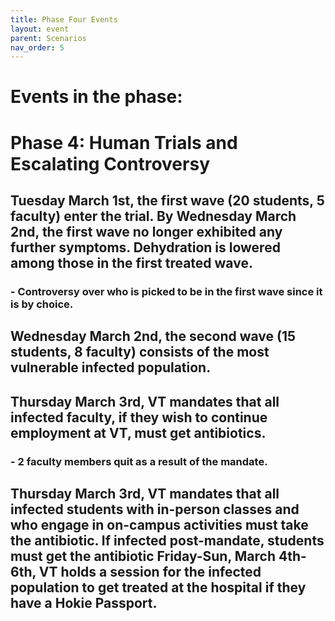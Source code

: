 ```yaml
---
title: Phase Four Events
layout: event
parent: Scenarios
nav_order: 5
---
```

 
# Events in the phase:  
# Phase 4: Human Trials and Escalating Controversy
## Tuesday March 1st, the first wave (20 students, 5 faculty) enter the trial. By Wednesday March 2nd, the first wave no longer exhibited any further symptoms. Dehydration is lowered among those in the first treated wave. 
###     - Controversy over who is picked to be in the first wave since it is by choice.
## Wednesday March 2nd, the second wave (15 students, 8 faculty) consists of the most vulnerable infected population. 
## Thursday March 3rd, VT mandates that all infected faculty, if they wish to continue employment at VT, must get antibiotics. 
###     - 2 faculty members quit as a result of the mandate.
## Thursday March 3rd, VT mandates that all infected students with in-person classes and who engage in on-campus activities must take the antibiotic. If infected post-mandate, students must get the antibiotic Friday-Sun, March 4th-6th, VT holds a session for the infected population to get treated at the hospital if they have a Hokie Passport. 
